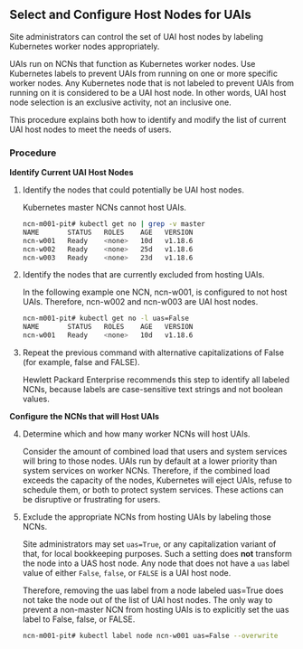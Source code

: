 
## Select and Configure Host Nodes for UAIs

Site administrators can control the set of UAI host nodes by labeling Kubernetes worker nodes appropriately.

UAIs run on NCNs that function as Kubernetes worker nodes. Use Kubernetes labels to prevent UAIs from running on one or more specific worker nodes. Any Kubernetes node that is not labeled to prevent UAIs from running on it is considered to be a UAI host node. In other words, UAI host node selection is an exclusive activity, not an inclusive one.

This procedure explains both how to identify and modify the list of current UAI host nodes to meet the needs of users.

### Procedure

**Identify Current UAI Host Nodes**

1.  Identify the nodes that could potentially be UAI host nodes.

    Kubernetes master NCNs cannot host UAIs.

    ```bash
    ncn-m001-pit# kubectl get no | grep -v master
    NAME       STATUS   ROLES    AGE   VERSION
    ncn-w001   Ready    <none>   10d   v1.18.6
    ncn-w002   Ready    <none>   25d   v1.18.6
    ncn-w003   Ready    <none>   23d   v1.18.6
    ```

2.  Identify the nodes that are currently excluded from hosting UAIs.

    In the following example one NCN, ncn-w001, is configured to not host UAIs. Therefore, ncn-w002 and ncn-w003 are UAI host nodes.

    ```bash
    ncn-m001-pit# kubectl get no -l uas=False
    NAME       STATUS   ROLES    AGE   VERSION
    ncn-w001   Ready    <none>   10d   v1.18.6
    ```

3.  Repeat the previous command with alternative capitalizations of False \(for example, false and FALSE\).

    Hewlett Packard Enterprise recommends this step to identify all labeled NCNs, because labels are case-sensitive text strings and not boolean values.

**Configure the NCNs that will Host UAIs**

4.  Determine which and how many worker NCNs will host UAIs.

    Consider the amount of combined load that users and system services will bring to those nodes. UAIs run by default at a lower priority than system services on worker NCNs. Therefore, if the combined load exceeds the capacity of the nodes, Kubernetes will eject UAIs, refuse to schedule them, or both to protect system services. These actions can be disruptive or frustrating for users.

5.  Exclude the appropriate NCNs from hosting UAIs by labeling those NCNs.

    Site administrators may set `uas=True`, or any capitalization variant of that, for local bookkeeping purposes. Such a setting does **not** transform the node into a UAS host node. Any node that does not have a `uas` label value of either `False`, `false`, or `FALSE` is a UAI host node.

    Therefore, removing the uas label from a node labeled uas=True does not take the node out of the list of UAI host nodes. The only way to prevent a non-master NCN from hosting UAIs is to explicitly set the uas label to False, false, or FALSE.

    ```bash
    ncn-m001-pit# kubectl label node ncn-w001 uas=False --overwrite
    ```


